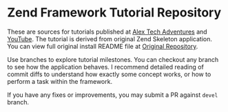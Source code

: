 # Zend Framework Tutorial Repository

These are sources for tutorials published at [Alex Tech Adventures](http://alex-tech-adventures.com) and
[YouTube](https://www.youtube.com/playlist?list=PLXRC3l-ZhN3rQrtVm9nLe_vRi7AB-iWOX).
The tutorial is derived from original Zend Skeleton application. You can view full original install README file at [Original Repository](https://github.com/zendframework/ZendSkeletonApplication). 

Use branches to explore tutorial milestones.  You can checkout any branch to see how the application behaves.
I recommend detailed reading of commit diffs to understand how exactly some concept works, or how to perform a task within the framework.

If you have any fixes or improvements, you may submit a PR against `devel` branch.
